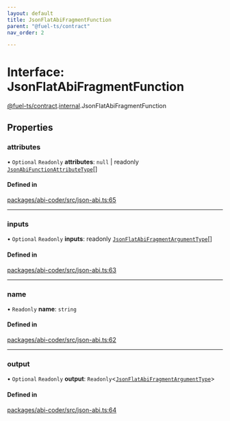 ```yaml
---
layout: default
title: JsonFlatAbiFragmentFunction
parent: "@fuel-ts/contract"
nav_order: 2

---
```


# Interface: JsonFlatAbiFragmentFunction

[@fuel-ts/contract](../index.md).[internal](../namespaces/internal.md).JsonFlatAbiFragmentFunction

## Properties

### attributes

• `Optional` `Readonly` **attributes**: ``null`` \| readonly [`JsonAbiFunctionAttributeType`](internal-JsonAbiFunctionAttributeType.md)[]

#### Defined in

[packages/abi-coder/src/json-abi.ts:65](https://github.com/FuelLabs/fuels-ts/blob/master/packages/abi-coder/src/json-abi.ts#L65)

___

### inputs

• `Optional` `Readonly` **inputs**: readonly [`JsonFlatAbiFragmentArgumentType`](internal-JsonFlatAbiFragmentArgumentType.md)[]

#### Defined in

[packages/abi-coder/src/json-abi.ts:63](https://github.com/FuelLabs/fuels-ts/blob/master/packages/abi-coder/src/json-abi.ts#L63)

___

### name

• `Readonly` **name**: `string`

#### Defined in

[packages/abi-coder/src/json-abi.ts:62](https://github.com/FuelLabs/fuels-ts/blob/master/packages/abi-coder/src/json-abi.ts#L62)

___

### output

• `Optional` `Readonly` **output**: `Readonly`<[`JsonFlatAbiFragmentArgumentType`](internal-JsonFlatAbiFragmentArgumentType.md)\>

#### Defined in

[packages/abi-coder/src/json-abi.ts:64](https://github.com/FuelLabs/fuels-ts/blob/master/packages/abi-coder/src/json-abi.ts#L64)
